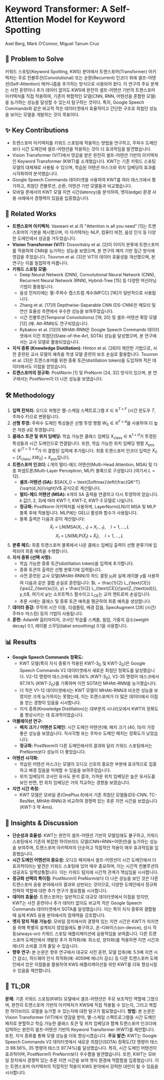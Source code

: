 # Keyword Transformer: A Self-Attention Model for Keyword Spotting

Axel Berg, Mark O’Connor, Miguel Tairum Cruz

## 🧩 Problem to Solve

키워드 스포팅(Keyword Spotting, KWS) 분야에서 트랜스포머(Transformer) 아키텍처는 주로 컨볼루션(Convolutional) 또는 순환(Recurrent) 인코더 위에 셀프-어텐션(Self-Attention) 메커니즘을 추가하는 방식으로 사용되어 왔다. 이 연구의 주요 문제는 사전 훈련이나 추가 데이터 없이도 KWS에 완전히 셀프-어텐션 기반의 트랜스포머 아키텍처를 직접 적용하여, 기존의 복합적인 모델(CNN, RNN, 어텐션을 혼합한 모델)을 능가하는 성능을 달성할 수 있는지 탐구하는 것이다. 특히, Google Speech Commands와 같은 비교적 작은 데이터셋에서 효율적이고 간단한 구조로 최첨단 성능을 보이는 모델을 개발하는 것이 목표이다.

## ✨ Key Contributions

- 트랜스포머 아키텍처를 키워드 스포팅에 적용하는 방법을 연구하고, 주파수 도메인보다 시간 도메인에 셀프-어텐션을 적용하는 것이 더 효과적임을 발견했습니다.
- Vision Transformer (ViT)에서 영감을 받은 완전히 셀프-어텐션 기반의 아키텍처인 Keyword Transformer (KWT)를 소개했습니다. KWT는 기존 키워드 스포팅 모델의 대체재로 사용될 수 있으며, 학습된 어텐션 마스크와 위치 임베딩의 효과를 시각화하여 분석했습니다.
- Google Speech Commands 데이터셋을 사용하여 KWT를 여러 태스크에서 평가하고, 최첨단 컨볼루션, 순환, 어텐션 기반 모델들과 비교했습니다.
- 모바일 폰에서의 KWT 모델 지연 시간(latency)을 분석하여, 엣지(edge) 환경 사용 사례에서 경쟁력이 있음을 입증했습니다.

## 📎 Related Works

- **트랜스포머 아키텍처:** Vaswani et al.의 "Attention is all you need" [1]는 트랜스포머의 기본을 제시했으며, 이 아키텍처는 NLP, 컴퓨터 비전, 음성 인식 등 다양한 도메인에서 성공을 거두었습니다.
- **Vision Transformer (ViT):** Dosovitskiy et al. [2]이 이미지 분류에 트랜스포머를 적용하여 CNN을 능가하는 성능을 보였으며, 본 연구의 패치 기반 접근 방식에 영감을 주었습니다. Touvron et al. [3]은 ViT의 데이터 효율성을 개선했으며, 본 연구는 이를 밀접하게 따릅니다.
- **키워드 스포팅 모델:**
  - Deep Neural Network (DNN), Convolutional Neural Network (CNN), Recurrent Neural Network (RNN), Hybrid-Tree [15] 등 다양한 머신러닝 기법이 활용됩니다.
  - 음성 전처리에는 멜-주파수 켑스트럼 계수(MFCC) [16]가 일반적으로 사용됩니다.
  - Zhang et al. [17]의 Depthwise-Separable CNN (DS-CNN)은 메모리 및 연산 효율성 측면에서 우수한 성능을 보여주었습니다.
  - 시간 컨볼루션(Temporal Convolutions) [19, 20] 및 셀프-어텐션 확장 모델 [12] (예: Att-RNN)도 연구되었습니다.
  - Rybakov et al. [13]의 MHAtt-RNN은 Google Speech Commands 데이터셋에서 이전 최첨단(State-of-the-Art, SOTA) 성능을 달성했으며, 본 연구에서는 교사 모델로 활용되었습니다.
- **지식 증류 (Knowledge Distillation):** Hinton et al. [26]이 제안한 기법으로, 사전 훈련된 교사 모델의 예측을 학생 모델 훈련의 보조 손실로 활용합니다. Touvron et al. [3]은 트랜스포머를 위한 증류 토큰(distillation token)을 도입하여 적은 데이터에서도 이점을 얻었습니다.
- **트랜스포머의 정규화:** PostNorm [1] 및 PreNorm [24, 32] 방식이 있으며, 본 연구에서는 PostNorm이 더 나은 성능을 보였습니다.

## 🛠️ Methodology

1. **입력 전처리:** 오디오 파형은 멜-스케일 스펙트로그램 $X \in \mathbb{R}^{T \times F}$ (시간 윈도우 $T$, 주파수 $F$)으로 변환됩니다.
2. **선형 투영:** 주파수 도메인 특성들은 선형 투영 행렬 $W_0 \in \mathbb{R}^{F \times d}$를 사용하여 더 높은 차원 $d$로 투영됩니다.
3. **클래스 토큰 및 위치 임베딩:** 학습 가능한 클래스 임베딩 $X_{\text{class}} \in \mathbb{R}^{1 \times d}$가 투영된 특성들과 시간 도메인으로 연결됩니다. 또한, 학습 가능한 위치 임베딩 행렬 $X_{\text{pos}} \in \mathbb{R}^{(T+1) \times d}$가 이 결합된 입력에 추가됩니다. 최종 트랜스포머 인코더 입력은 $X_0 = [X_{\text{class}}; XW_0] + X_{\text{pos}}$입니다.
4. **트랜스포머 인코더:** $L$개의 멀티-헤드 어텐션(Multi-Head Attention, MSA) 및 다층 퍼셉트론(Multi-Layer Perceptron, MLP) 블록으로 구성됩니다 (여기서 $L=12$).
   - **셀프-어텐션 (SA):** $SA(X_l) = \text{Softmax}\left(\frac{QK^T}{\sqrt{d_h}}\right)V$ 공식으로 계산됩니다.
   - **멀티-헤드 어텐션 (MSA):** $k$개의 SA 출력을 연결하고 다시 투영하여 얻습니다. $k$ 값(1, 2, 3)에 따라 KWT-1, KWT-2, KWT-3 모델로 나뉩니다.
   - **정규화:** PostNorm 아키텍처를 사용하며, LayerNorm(LN)이 MSA 및 MLP 블록 후에 적용됩니다. MLP에는 GELU 활성화 함수가 사용됩니다.
   - 블록 출력은 다음과 같이 계산됩니다:
     $$\tilde{X}_l = \text{LN}(\text{MSA}(X_{l-1}) + X_{l-1}), \quad l=1,...,L$$
     $$X_l = \text{LN}(\text{MLP}(\tilde{X}_l) + \tilde{X}_l), \quad l=1,...,L$$
5. **분류 헤드:** 최종 트랜스포머 블록에서 나온 클래스 임베딩 출력이 선형 분류기에 입력되어 최종 예측을 수행합니다.
6. **지식 증류 (선택 사항):**
   - 학습 가능한 증류 토큰(distillation token)을 입력에 추가합니다.
   - 증류 토큰의 출력은 선형 분류기에 입력됩니다.
   - 사전 훈련된 교사 모델(MHAtt-RNN)의 하드 결정 $y_t$와 실제 레이블 $y$를 사용하여 다음과 같은 결합 손실로 훈련됩니다: $L = \frac{1}{2} L_{\text{CE}}(\psi(Z_{\text{sc}}), y) + \frac{1}{2} L_{\text{CE}}(\psi(Z_{\text{sd}}), y_t)$, 여기서 $\psi$는 소프트맥스 함수이고 $L_{\text{CE}}$는 교차 엔트로피 손실입니다.
   - 추론 시에는 클래스 및 증류 토큰 예측을 평균하여 최종 예측을 생성합니다.
7. **데이터 증강:** 무작위 시간 이동, 리샘플링, 배경 잡음, SpecAugment [28] (시간/주파수 마스킹) 등의 기법이 사용됩니다.
8. **훈련:** AdamW 옵티마이저, 코사인 학습률 스케줄, 웜업, 가중치 감소(weight decay) 0.1, 레이블 스무딩(label smoothing) 0.1을 사용합니다.

## 📊 Results

- **Google Speech Commands 정확도:**
  - KWT 모델(특히 지식 증류가 적용된 KWT-3$_{\text{D}}$ 및 KWT-2$_{\text{D}}$)은 Google Speech Commands V2 데이터셋에서 새로운 최첨단 정확도를 달성했습니다. V2-12 명령어 태스크에서 98.56% (KWT-3$_{\text{D}}$), V2-35 명령어 태스크에서 97.74% (KWT-2$_{\text{D}}$)를 기록하며 이전 SOTA인 MHAtt-RNN을 능가했습니다.
  - 더 작은 V1-12 데이터셋에서는 KWT 모델이 MHAtt-RNN과 비슷한 성능을 보였지만 크게 능가하지는 못했는데, 이는 트랜스포머가 더 많은 데이터에서 이점을 얻는 경향이 있음을 시사합니다.
  - 지식 증류(Knowledge Distillation)는 대부분의 시나리오에서 KWT의 정확도를 향상시키는 데 효과적이었습니다.
- **어블레이션 연구:**
  - **패치 크기 / 어텐션 도메인:** 시간 도메인 어텐션(예: 패치 크기 (40, 1))이 가장 좋은 성능을 보였습니다. 직사각형 또는 주파수 도메인 패치는 정확도가 낮았습니다.
  - **정규화:** PostNorm이 다른 도메인에서의 결과와 달리 키워드 스포팅에서는 PreNorm보다 성능이 더 좋았습니다.
- **어텐션 시각화:**
  - 학습된 어텐션 마스크는 모델이 오디오 신호의 중요한 부분에 효과적으로 집중하고 배경 잡음을 억제할 수 있음을 보여주었습니다.
  - 위치 임베딩의 코사인 유사도 분석 결과, 가까운 위치 임베딩은 높은 유사도를 보인 반면, 먼 위치 임베딩은 거의 직교하는 경향을 보였습니다.
- **지연 시간 측정:**
  - KWT 모델은 모바일 폰(OnePlus 6)에서 기존 최첨단 모델들(DS-CNN, TC-ResNet, MHAtt-RNN)과 비교하여 경쟁력 있는 추론 지연 시간을 보였습니다 (KWT-3 약 4ms).

## 🧠 Insights & Discussion

- **단순성과 효율성:** KWT는 완전히 셀프-어텐션 기반의 모델임에도 불구하고, 키워드 스포팅에서 기존의 복잡한 하이브리드 모델(CNN+RNN+어텐션)을 능가하는 성능을 보여주며, 트랜스포머 아키텍처의 단순하고 직접적인 적용이 매우 효과적임을 입증했습니다.
- **시간 도메인 어텐션의 중요성:** 오디오 패치에서 셀프-어텐션이 시간 도메인에서 더 효과적이라는 발견은 키워드 스포팅에 있어 매우 중요하며, 이는 시간적 컨볼루션의 성공과도 일맥상통합니다. 이는 키워드 탐지에 시간적 관계가 핵심임을 시사합니다.
- **정규화 선택의 특이점:** PostNorm이 PreNorm보다 더 나은 성능을 보인 것은 다른 트랜스포머 응용 분야에서의 결과와 상반되는 것이므로, 다양한 도메인에서 정규화 전략의 역할에 대한 추가 연구가 필요함을 시사합니다.
- **데이터 효율성:** 트랜스포머는 일반적으로 대규모 데이터셋에서 이점을 얻지만, KWT는 사전 훈련이나 추가 데이터 없이도 비교적 작은 Google Speech Commands 데이터셋에서 SOTA를 달성했습니다. 이는 특히 지식 증류와 결합될 때 실제 KWS 응용 분야에서의 잠재력을 강조합니다.
- **엣지 장치 적용 가능성:** 모바일 장치에서의 경쟁력 있는 지연 시간은 KWT가 저지연을 위해 특별히 설계되지 않았음에도 불구하고, 온-디바이스(on-device), 상시 작동(always-on) 키워드 스포팅 애플리케이션에 실용적임을 보여줍니다. 다른 트랜스포머 도메인에서 개발된 추가 최적화(예: 희소성, 양자화)를 적용하면 지연 시간과 에너지 소비를 크게 줄일 수 있습니다.
- **향후 연구:** 본 논문은 향후 연구에서 대규모 사전 훈련, 모델 압축(예: 5.5배 지연 시간 감소), 하드웨어 인식 최적화(예: 4059배 에너지 감소) 등 다른 트랜스포머 도메인에서 얻은 이점들을 활용하여 KWS 애플리케이션을 위한 KWT를 더욱 향상시킬 수 있음을 제안합니다.

## 📌 TL;DR

**문제:** 기존 키워드 스포팅(KWS) 모델에서 셀프-어텐션은 주로 보조적인 역할에 그쳤으며, 완전히 트랜스포머 기반의 아키텍처가 KWS에 직접 적용될 수 있는지, 그리고 복잡한 하이브리드 모델을 능가할 수 있는지에 대한 탐구가 필요했습니다.
**방법:** 본 논문은 Vision Transformer (ViT)에서 영감을 받아, 멜-스케일 스펙트로그램을 시간 도메인 패치로 분할하고 학습 가능한 클래스 토큰 및 위치 임베딩과 함께 트랜스포머 인코더에 입력하는 완전히 셀프-어텐션 기반의 Keyword Transformer (KWT)를 제안합니다. 또한, 지식 증류를 통해 모델 성능을 더욱 향상시켰습니다.
**주요 발견:** KWT는 Google Speech Commands V2 데이터셋에서 새로운 최첨단(SOTA) 정확도(12 명령어 태스크 98.56%, 35 명령어 태스크 97.74%)를 달성했습니다. 특히, 시간 도메인 어텐션이 효과적이며, PostNorm이 PreNorm보다 우수함을 발견했습니다. 또한, KWT는 모바일 장치에서 경쟁력 있는 추론 지연 시간을 보여 엣지 환경에 적합함을 입증했습니다. 이는 트랜스포머 아키텍처의 직접적인 적용이 KWS 분야에서 강력한 대안이 될 수 있음을 시사합니다.
